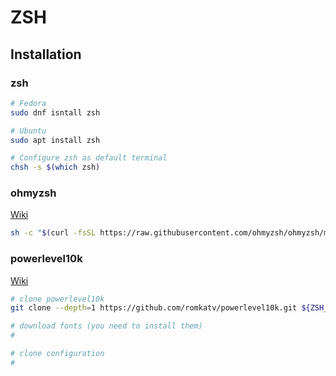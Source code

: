 # ZSH

## Installation

### zsh
```sh
# Fedora
sudo dnf isntall zsh

# Ubuntu
sudo apt install zsh

# Configure zsh as default terminal
chsh -s $(which zsh)
```

### ohmyzsh

[Wiki](https://github.com/ohmyzsh/ohmyzsh/wiki)
```sh
sh -c "$(curl -fsSL https://raw.githubusercontent.com/ohmyzsh/ohmyzsh/master/tools/install.sh)"
```

### powerlevel10k

[Wiki](https://github.com/romkatv/powerlevel10k)
```sh
# clone powerlevel10k
git clone --depth=1 https://github.com/romkatv/powerlevel10k.git ${ZSH_CUSTOM:-$HOME/.oh-my-zsh/custom}/themes/powerlevel10k

# download fonts (you need to install them)
#

# clone configuration
#
```


